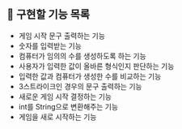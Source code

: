 ## 📝 구현할 기능 목록

- 게임 시작 문구 출력하는 기능
- 숫자를 입력받는 기능
- 컴퓨터가 임의의 수를 생성하도록 하는 기능
- 사용자가 입력한 값이 올바른 형식인지 판단하는 기능
- 입력한 값과 컴퓨터가 생성한 수를 비교하는 기능
- 3스트라이크인 경우의 문구 출력하는 기능
- 새로운 게임 시작 결정하는 기능
- int를 String으로 변환해주는 기능
- 게임을 새로 시작하는 기능